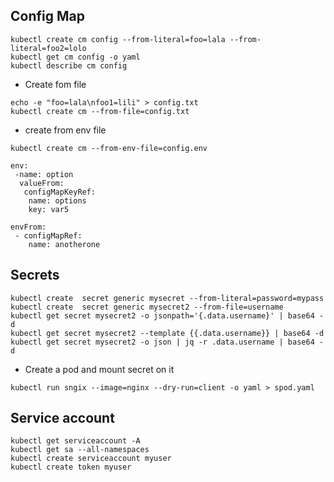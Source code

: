 ## Config Map

```
kubectl create cm config --from-literal=foo=lala --from-literal=foo2=lolo
kubectl get cm config -o yaml 
kubectl describe cm config
```

- Create fom file

```
echo -e "foo=lala\nfoo1=lili" > config.txt
kubectl create cm --from-file=config.txt
```

- create from env file

```
kubectl create cm --from-env-file=config.env

env: 
 -name: option
  valueFrom:
   configMapKeyRef: 
    name: options
    key: var5

envFrom:
 - configMapRef:
    name: anotherone
```

## Secrets

```
kubectl create  secret generic mysecret --from-literal=password=mypass
kubectl create  secret generic mysecret2 --from-file=username
kubectl get secret mysecret2 -o jsonpath='{.data.username}' | base64 -d
kubectl get secret mysecret2 --template {{.data.username}} | base64 -d
kubectl get secret mysecret2 -o json | jq -r .data.username | base64 -d
```

- Create a pod and mount secret on it
  
```kubectl run sngix --image=nginx --dry-run=client -o yaml > spod.yaml```


## Service account 

```
kubectl get serviceaccount -A
kubectl get sa --all-namespaces 
kubectl create serviceaccount myuser
kubectl create token myuser
```

















